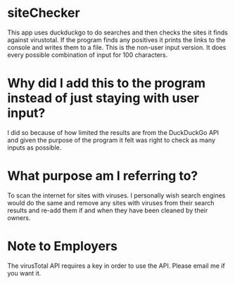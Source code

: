 # siteChecker

This app uses duckduckgo to do searches and then checks the sites it finds against virustotal. 
If the program finds any positives it prints the links to the console and writes them to a file.
This is the non-user input version. It does every possible combination of input for 100 characters.

# Why did I add this to the program instead of just staying with user input?

I did so because of how limited the results are from the DuckDuckGo API and given the purpose of the program
it felt was right to check as many inputs as possible.

# What purpose am I referring to?

To scan the internet for sites with viruses. I personally wish search engines would do the same and remove any sites with viruses from their search results and re-add them if and when they have been cleaned by their owners.

# Note to Employers

The virusTotal API requires a key in order to use the API. Please email me if you want it.

